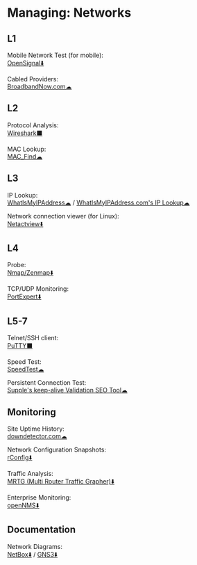 # Managing: Networks

## L1

Mobile Network Test (for mobile):  
	[OpenSignal⬇️](https://www.opensignal.com/apps)

Cabled Providers:  
	[BroadbandNow.com☁](https://broadbandnow.com/)

## L2

Protocol Analysis:  
	[Wireshark⬛](https://www.wireshark.org/)

MAC Lookup:  
	[MAC_Find☁](http://coffer.com/mac_find/)

## L3

IP Lookup:  
	[WhatIsMyIPAddress☁](https://whatismyipaddress.com/) / 
	[WhatIsMyIPAddress.com's IP Lookup☁](https://whatismyipaddress.com/ip-lookup)

Network connection viewer (for Linux):  
	[Netactview⬇️](http://netactview.sourceforge.net/)

## L4

Probe:  
	[Nmap/Zenmap⬇️](https://nmap.org/)

TCP/UDP Monitoring:  
	[PortExpert⬇️](https://kcsoftwares.com/?portexpert)

## L5-7

Telnet/SSH client:  
	[PuTTY⬛](https://putty.org/)

Speed Test:  
	[SpeedTest☁](https://www.speedtest.net/)

Persistent Connection Test:  
	[Supple's keep-alive Validation SEO Tool☁](https://supple.com.au/tools/check-persistent-connection/)

## Monitoring

Site Uptime History:  
	[downdetector.com☁](https://downdetector.com/)

Network Configuration Snapshots:  
	[rConfig⬇️](https://rconfig.com/)

Traffic Analysis:  
	[MRTG (Multi Router Traffic Grapher)⬇️](https://oss.oetiker.ch/mrtg/)

Enterprise Monitoring:  
	[openNMS⬇️](https://www.opennms.com/)

## Documentation

Network Diagrams:  
	[NetBox⬇️](https://netbox.readthedocs.io/) / 
	[GNS3⬇️](https://gns3.com/)
